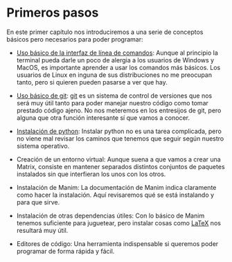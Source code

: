 # Primeros pasos

En este primer capítulo nos introduciremos a una serie de conceptos básicos pero necesarios para poder programar:

- [Uso básico de la interfaz de línea de comandos](command_line.md#la-interfaz-de-línea-de-comandos): Aunque al principio la terminal pueda darle un poco de alergia a los usuarios de Windows y MacOS, es importante aprender a usar los comandos más básicos. Los usuarios de Linux en inguna de sus distribuciones no me preocupan tanto, pero si quieren pueden pasarse a ver que hay. 

- [Uso básico de git](intro_to_git.md#git-gud-con-git): [git](https://git-scm.com/) es un sistema de control de versiones que nos será muy útil tanto para poder manejar nuestro código como tomar prestado código ajeno. No nos meteremos en los entresijos de git, pero alguna que otra función interesante sí que vamos a conocer. 

- [Instalación de python](): Instalar python no es una tarea complicada, pero no viene mal revisar los caminos que tenemos que seguir según nuestro sistema operativo. 

- Creación de un entorno virtual: Aunque suena a que vamos a crear una Matrix, consiste en mantener separados distintos conjuntos de paquetes instalados sin que interfieran los unos con los otros. 

- Instalación de Manim: La documentación de Manim indica claramente como hacer la instalación. Aquí revisaremos qué se está instalando y para que sirve. 

- Instalación de otras dependencias útiles:  Con lo básico de Manim tenemos suficiente para juguetear, pero instalar cosas como [LaTeX](https://www.latex-project.org/) nos resultará muy útil. 

- Editores de código: Una herramienta indispensable si queremos poder programar de forma rápida y fácil.